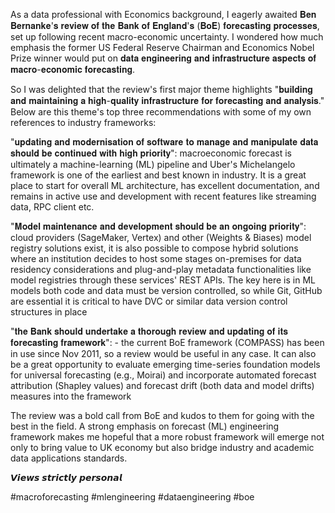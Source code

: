 As a data professional with Economics background, I eagerly awaited 𝐁𝐞𝐧 𝐁𝐞𝐫𝐧𝐚𝐧𝐤𝐞'𝐬 𝐫𝐞𝐯𝐢𝐞𝐰 𝐨𝐟 𝐭𝐡𝐞 𝐁𝐚𝐧𝐤 𝐨𝐟 𝐄𝐧𝐠𝐥𝐚𝐧𝐝'𝐬 (𝐁𝐨𝐄) 𝐟𝐨𝐫𝐞𝐜𝐚𝐬𝐭𝐢𝐧𝐠 𝐩𝐫𝐨𝐜𝐞𝐬𝐬𝐞𝐬, set up following recent macro-economic uncertainty. I wondered how much emphasis the former US Federal Reserve Chairman and Economics Nobel Prize winner would put on 𝐝𝐚𝐭𝐚 𝐞𝐧𝐠𝐢𝐧𝐞𝐞𝐫𝐢𝐧𝐠 𝐚𝐧𝐝 𝐢𝐧𝐟𝐫𝐚𝐬𝐭𝐫𝐮𝐜𝐭𝐮𝐫𝐞 𝐚𝐬𝐩𝐞𝐜𝐭𝐬 𝐨𝐟 𝐦𝐚𝐜𝐫𝐨-𝐞𝐜𝐨𝐧𝐨𝐦𝐢𝐜 𝐟𝐨𝐫𝐞𝐜𝐚𝐬𝐭𝐢𝐧𝐠.

So I was delighted that the review's first major theme highlights "𝐛𝐮𝐢𝐥𝐝𝐢𝐧𝐠 𝐚𝐧𝐝 𝐦𝐚𝐢𝐧𝐭𝐚𝐢𝐧𝐢𝐧𝐠 𝐚 𝐡𝐢𝐠𝐡-𝐪𝐮𝐚𝐥𝐢𝐭𝐲 𝐢𝐧𝐟𝐫𝐚𝐬𝐭𝐫𝐮𝐜𝐭𝐮𝐫𝐞 𝐟𝐨𝐫 𝐟𝐨𝐫𝐞𝐜𝐚𝐬𝐭𝐢𝐧𝐠 𝐚𝐧𝐝 𝐚𝐧𝐚𝐥𝐲𝐬𝐢𝐬." Below are this theme's top three recommendations with some of my own references to industry frameworks:

"𝐮𝐩𝐝𝐚𝐭𝐢𝐧𝐠 𝐚𝐧𝐝 𝐦𝐨𝐝𝐞𝐫𝐧𝐢𝐬𝐚𝐭𝐢𝐨𝐧 𝐨𝐟 𝐬𝐨𝐟𝐭𝐰𝐚𝐫𝐞 𝐭𝐨 𝐦𝐚𝐧𝐚𝐠𝐞 𝐚𝐧𝐝 𝐦𝐚𝐧𝐢𝐩𝐮𝐥𝐚𝐭𝐞 𝐝𝐚𝐭𝐚 𝐬𝐡𝐨𝐮𝐥𝐝 𝐛𝐞 𝐜𝐨𝐧𝐭𝐢𝐧𝐮𝐞𝐝 𝐰𝐢𝐭𝐡 𝐡𝐢𝐠𝐡 𝐩𝐫𝐢𝐨𝐫𝐢𝐭𝐲": macroeconomic forecast is ultimately a machine-learning (ML) pipeline and Uber's Michelangelo framework is one of the earliest and best known in industry. It is a great place to start for overall ML architecture, has excellent documentation, and remains in active use and development with recent features like streaming data, RPC client etc.

"𝐌𝐨𝐝𝐞𝐥 𝐦𝐚𝐢𝐧𝐭𝐞𝐧𝐚𝐧𝐜𝐞 𝐚𝐧𝐝 𝐝𝐞𝐯𝐞𝐥𝐨𝐩𝐦𝐞𝐧𝐭 𝐬𝐡𝐨𝐮𝐥𝐝 𝐛𝐞 𝐚𝐧 𝐨𝐧𝐠𝐨𝐢𝐧𝐠 𝐩𝐫𝐢𝐨𝐫𝐢𝐭𝐲": cloud providers (SageMaker, Vertex) and other (Weights & Biases) model registry solutions exist, it is also possible to compose hybrid solutions where an institution decides to host some stages on-premises for data residency considerations and plug-and-play metadata functionalities like model registries through these services' REST APIs. The key here is in ML models both code and data must be version controlled, so while Git, GitHub are essential it is critical to have DVC or similar data version control structures in place

"𝐭𝐡𝐞 𝐁𝐚𝐧𝐤 𝐬𝐡𝐨𝐮𝐥𝐝 𝐮𝐧𝐝𝐞𝐫𝐭𝐚𝐤𝐞 𝐚 𝐭𝐡𝐨𝐫𝐨𝐮𝐠𝐡 𝐫𝐞𝐯𝐢𝐞𝐰 𝐚𝐧𝐝 𝐮𝐩𝐝𝐚𝐭𝐢𝐧𝐠 𝐨𝐟 𝐢𝐭𝐬 𝐟𝐨𝐫𝐞𝐜𝐚𝐬𝐭𝐢𝐧𝐠 𝐟𝐫𝐚𝐦𝐞𝐰𝐨𝐫𝐤": - the current BoE framework (COMPASS) has been in use since Nov 2011, so a review would be useful in any case. It can also be a great opportunity to evaluate emerging time-series foundation models for universal forecasting (e.g., Moirai) and incorporate automated forecast attribution (Shapley values) and forecast drift (both data and model drifts) measures into the framework

The review was a bold call from BoE and kudos to them for going with the best in the field. A strong emphasis on forecast (ML) engineering framework makes me hopeful that a more robust framework will emerge not only to bring value to UK economy but also bridge industry and academic data applications standards.

𝙑𝙞𝙚𝙬𝙨 𝙨𝙩𝙧𝙞𝙘𝙩𝙡𝙮 𝙥𝙚𝙧𝙨𝙤𝙣𝙖𝙡

#macroforecasting #mlengineering #dataengineering #boe